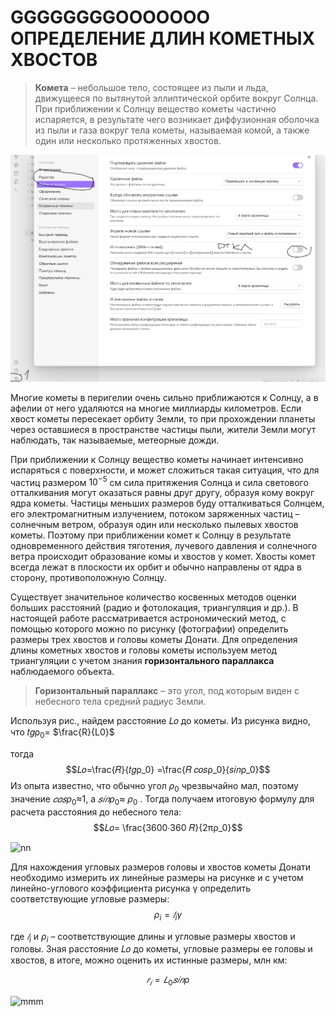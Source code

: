 # GGGGGGGGOOOOOOO  ОПРЕДЕЛЕНИЕ ДЛИН КОМЕТНЫХ ХВОСТОВ

> **Комета** – небольшое тело, состоящее из пыли и льда, движущееся по вытянутой эллиптической орбите вокруг Солнца. При приближении к Солнцу вещество кометы частично испаряется, в результате чего возникает диффузионная оболочка из пыли и газа вокруг тела кометы, называемая комой, а также один или несколько протяженных хвостов.


![](Images/настройки%20обсидиан.png)

 Многие кометы в перигелии очень сильно приближаются к Солнцу, а в афелии от него удаляются на многие миллиарды километров. Если хвост кометы пересекает орбиту Земли, то при прохождении планеты через оставшиеся в пространстве частицы пыли, жители Земли могут наблюдать, так называемые, метеорные дожди.

При приближении к Солнцу вещество кометы начинает интенсивно испаряться с поверхности, и может сложиться такая ситуация, что для частиц размером $10^{-5}$ см сила притяжения Солнца и сила светового отталкивания могут оказаться равны друг другу, образуя кому вокруг ядра кометы. Частицы меньших размеров буду отталкиваться Солнцем, его электромагнитным излучением, потоком заряженных частиц – солнечным ветром, образуя один или несколько пылевых хвостов кометы. Поэтому при приближении комет к Солнцу в результате одновременного действия тяготения, лучевого давления и солнечного ветра происходит образование комы и хвостов у комет. Хвосты комет всегда лежат в плоскости их орбит и обычно направлены от ядра в сторону, противоположную Солнцу.



Существует значительное количество косвенных методов оценки больших расстояний (радио и фотолокация, триангуляция и др.). В настоящей работе рассматривается астрономический метод, с помощью которого можно по рисунку (фотографии) определить размеры трех хвостов и головы кометы Донати. Для определения длины кометных хвостов и головы кометы используем метод триангуляции с учетом знания **горизонтального параллакса** наблюдаемого объекта.
> **Горизонтальный параллакс** – это угол, под которым виден с небесного тела средний радиус Земли.


Используя рис., найдем расстояние 𝐿𝑜 до кометы.
Из рисунка видно, что 𝑡𝑔ρ<sub>0</sub>= $\frac{R}{L0}$

тогда 
$$𝐿𝑜=\frac{𝑅}{𝑡𝑔ρ_0} =\frac{𝑅 𝑐𝑜𝑠ρ_0}{𝑠𝑖𝑛ρ_0}$$
Из опыта известно, что обычно угол $ρ_0$ чрезвычайно мал, поэтому значение $𝑐𝑜𝑠ρ_0$≈1, а $𝑠𝑖𝑛ρ_0$≈ $ρ_0$ . Тогда получаем итоговую формулу для расчета расстояния до небесного тела:
$$𝐿𝑜= \frac{3600∙360 𝑅}{2πρ_0}$$

![nn](https://github.com/Af2024laba/Lections-mechanics/blob/main/%D0%90%D0%A1%D0%A2%D0%A0%D0%9E%D0%9D%D0%9E%D0%9C%D0%98%D0%AF/%D0%A2%D0%A0%D0%98%D0%90%D0%9D%D0%93%D0%A3%D0%9B%D0%AF%D0%A6%D0%98%D0%AF.png)


Для нахождения угловых размеров головы и хвостов кометы Донати необходимо измерить их линейные размеры на рисунке и с учетом линейно-углового коэффициента рисунка γ определить соответствующие угловые размеры: 
$$ρ_i=𝑙_iγ$$

где $𝑙_i$ и $ρ_i$ – соответствующие длины и угловые размеры хвостов и головы. Зная расстояние 𝐿𝑜 до кометы, угловые размеры ее головы и хвостов, в итоге, можно оценить их истинные размеры, млн км:

$$𝑟_𝑖=𝐿_{0}𝑠𝑖𝑛ρ$$

![mmm](https://github.com/Af2024laba/Lections-mechanics/blob/main/%D0%90%D0%A1%D0%A2%D0%A0%D0%9E%D0%9D%D0%9E%D0%9C%D0%98%D0%AF/%D0%9A%D0%9E%D0%9C%D0%95%D0%A2%D0%90%20%D0%A4%D0%9E%D0%A2%D0%9E.png)

